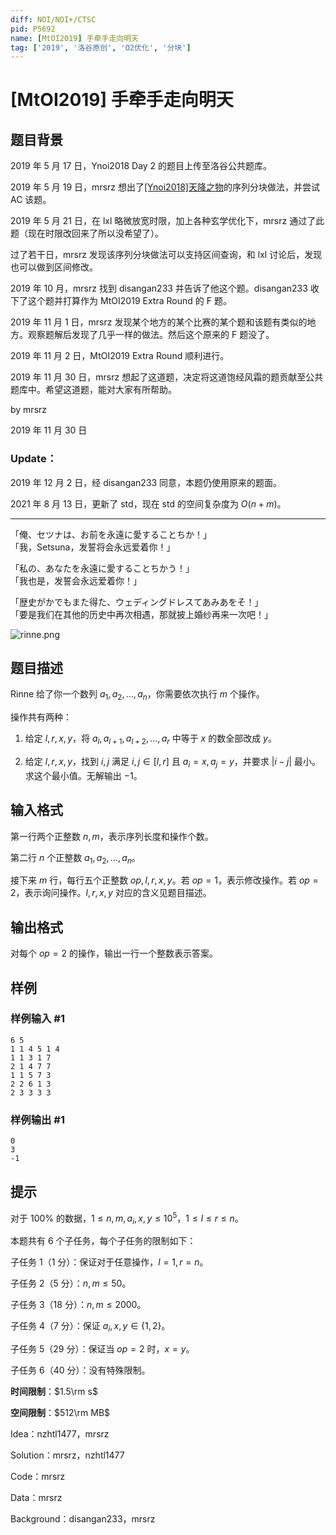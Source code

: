 ```yaml
---
diff: NOI/NOI+/CTSC
pid: P5692
name: [MtOI2019] 手牵手走向明天
tag: ['2019', '洛谷原创', 'O2优化', '分块']
---
```

# [MtOI2019] 手牵手走向明天
## 题目背景

2019 年 5 月 17 日，Ynoi2018 Day 2 的题目上传至洛谷公共题库。

2019 年 5 月 19 日，mrsrz 想出了[[Ynoi2018]天降之物](https://www.luogu.com.cn/problem/P5397)的序列分块做法，并尝试 AC 该题。

2019 年 5 月 21 日，在 lxl 略微放宽时限，加上各种玄学优化下，mrsrz 通过了此题（现在时限改回来了所以没希望了）。

过了若干日，mrsrz 发现该序列分块做法可以支持区间查询，和 lxl 讨论后，发现也可以做到区间修改。

2019 年 10 月，mrsrz 找到 disangan233 并告诉了他这个题。disangan233 收下了这个题并打算作为 MtOI2019 Extra Round 的 F 题。

2019 年 11 月 1 日，mrsrz 发现某个地方的某个比赛的某个题和该题有类似的地方。观察题解后发现了几乎一样的做法。然后这个原来的 F 题没了。

2019 年 11 月 2 日，MtOI2019 Extra Round 顺利进行。

2019 年 11 月 30 日，mrsrz 想起了这道题，决定将这道饱经风霜的题贡献至公共题库中。希望这道题，能对大家有所帮助。

by mrsrz

2019 年 11 月 30 日

### Update：

2019 年 12 月 2 日，经 disangan233 同意，本题仍使用原来的题面。

2021 年 8 月 13 日，更新了 std，现在 std 的空间复杂度为 $O(n+m)$。

---

「俺、セツナは、お前を永遠に愛することちか！」  
「我，Setsuna，发誓将会永远爱着你！」

「私の、あなたを永遠に愛することちかう！」  
「我也是，发誓会永远爱着你！」

「歴史がかでもまた得た、ウェディングドレスてあみあをそ！」   
「要是我们在其他的历史中再次相遇，那就披上婚纱再来一次吧！」

![rinne.png](https://i.loli.net/2019/10/03/oR4tNIQ6rBMe8GU.png)
## 题目描述

Rinne 给了你一个数列 $a_1,a_2,\dots,a_n$，你需要依次执行 $m$ 个操作。

操作共有两种：

1. 给定 $l,r,x,y$，将 $a_l,a_{l+1},a_{l+2},\dots,a_r$ 中等于 $x$ 的数全部改成 $y$。

2. 给定 $l,r,x,y$，找到 $i,j$ 满足 $i,j\in[l,r]$ 且 $a_i=x,a_j=y$，并要求 $|i-j|$ 最小。求这个最小值。无解输出 $-1$。
## 输入格式

第一行两个正整数 $n,m$，表示序列长度和操作个数。

第二行 $n$ 个正整数 $a_1,a_2,\dots,a_n$。

接下来 $m$ 行，每行五个正整数 $op,l,r,x,y$。若 $op=1$，表示修改操作。若 $op=2$，表示询问操作。$l,r,x,y$ 对应的含义见题目描述。
## 输出格式

对每个 $op=2$ 的操作，输出一行一个整数表示答案。
## 样例

### 样例输入 #1
```
6 5
1 1 4 5 1 4
1 1 3 1 7
2 1 4 7 7
1 1 5 7 3
2 2 6 1 3
2 3 3 3 3

```
### 样例输出 #1
```
0
3
-1

```
## 提示

对于 $100\%$ 的数据，$1\leq n,m,a_i,x,y\leq 10^5$，$1\leq l\leq r\leq n$。

本题共有 $6$ 个子任务，每个子任务的限制如下：

子任务 $1$（$1$ 分）：保证对于任意操作，$l=1,r=n$。

子任务 $2$（$5$ 分）：$n,m\leq 50$。

子任务 $3$（$18$ 分）：$n,m\leq 2000$。

子任务 $4$（$7$ 分）：保证 $a_i,x,y\in\{1,2\}$。

子任务 $5$（$29$ 分）：保证当 $op=2$ 时，$x=y$。

子任务 $6$（$40$ 分）：没有特殊限制。

**时间限制**：$1.5\rm s$

**空间限制**：$512\rm MB$

Idea：nzhtl1477，mrsrz

Solution：mrsrz，nzhtl1477

Code：mrsrz

Data：mrsrz

Background：disangan233，mrsrz
